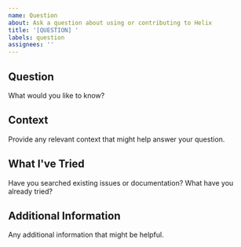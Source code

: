 ```yaml
---
name: Question
about: Ask a question about using or contributing to Helix
title: '[QUESTION] '
labels: question
assignees: ''
---
```


## Question

What would you like to know?

## Context

Provide any relevant context that might help answer your question.

## What I've Tried

Have you searched existing issues or documentation? What have you already tried?

## Additional Information

Any additional information that might be helpful.
